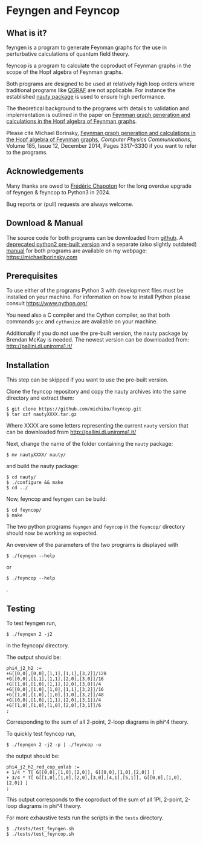 Feyngen and Feyncop
===================


What is it?
-----------

feyngen is a program to generate Feynman graphs for the use in perturbative
calculations of quantum field theory.

feyncop is a program to calculate the coproduct of Feynman graphs in the
scope of the Hopf algebra of Feynman graphs.

Both programs are designed to be used at relatively high loop orders where
traditional programs like [QGRAF](http://cfif.ist.utl.pt/~paulo/qgraf.html) are
not applicable.
For instance the established [nauty package](http://pallini.di.uniroma1.it/) is
used to ensure high performance.

The theoretical background to the programs with details to validation and implementation is outlined in the paper on [Feynman graph generation and calculations in the Hopf algebra of Feynman graphs](http://dx.doi.org/10.1016/j.cpc.2014.07.023).

Please cite Michael Borinsky, [Feynman graph generation and calculations in the Hopf algebra of Feynman graphs](http://dx.doi.org/10.1016/j.cpc.2014.07.023), *Computer Physics Communications*, Volume 185, Issue 12, December 2014, Pages 3317–3330 if you want to refer to the programs.

Acknowledgements
----------------

Many thanks are owed to [Frédéric Chapoton](//irma.math.unistra.fr/~chapoton/) for the long overdue upgrade of feyngen & feyncop to Python3 in 2024.

Bug reports or (pull) requests are always welcome.

Download & Manual
-----------------

The source code for both programs can be downloaded from [github](https://github.com/michibo/feyncop). 
A [deprecated python2 pre-built version](https://michaelborinsky.com/static/feyncop_built.tar.gz) and a separate (also slightly outdated) [manual](https://michaelborinsky.com/static/feyngencop_manual.pdf) for both programs are available on my webpage: https://michaelborinsky.com

Prerequisites
-------------

To use either of the programs Python 3 with development files must be
installed on your machine. For information on how to install Python please
consult https://www.python.org/

You need also a C compiler and the Cython compiler, so that both commands `gcc` and `cythonize` are available on your machine.

Additionally if you do not use the pre-built version, the nauty package by Brendan McKay is needed. The newest version can be downloaded from: http://pallini.di.uniroma1.it/

Installation
------------

This step can be skipped if you want to use the pre-built version.

Clone the feyncop repository and copy the nauty archives into the same directory and extract them:

    $ git clone https://github.com/michibo/feyncop.git
    $ tar xzf nautyXXXX.tar.gz

Where XXXX are some letters representing the current `nauty` version that can be downloaded from http://pallini.di.uniroma1.it/

Next, change the name of the folder containing the `nauty` package:

    $ mv nautyXXXX/ nauty/

and build the nauty package:

    $ cd nauty/
    $ ./configure && make
    $ cd ../

Now, feyncop and feyngen can be build:

    $ cd feyncop/
    $ make

The two python programs `feyngen` and `feyncop` in the `feyncop/` directory should
now be working as expected.

An overview of the parameters of the two programs is displayed with

    $ ./feyngen --help

or

    $ ./feyncop --help

.

Testing
-------

To test feyngen run,

    $ ./feyngen 2 -j2

in the feyncop/ directory.

The output should be:

    phi4_j2_h2 :=
    +G[[0,0],[0,0],[1,1],[1,1],[3,2]]/128
    +G[[0,0],[1,1],[1,1],[2,0],[3,0]]/16
    +G[[1,0],[1,0],[1,1],[2,0],[3,0]]/4
    +G[[0,0],[1,0],[1,0],[1,1],[3,2]]/16
    +G[[1,0],[1,0],[1,0],[1,0],[3,2]]/48
    +G[[0,0],[1,0],[1,1],[2,0],[3,1]]/4
    +G[[1,0],[1,0],[1,0],[2,0],[3,1]]/6
    ;

Corresponding to the sum of all 2-point, 2-loop diagrams in phi^4
theory.

To quickly test feyncop run,

    $ ./feyngen 2 -j2 -p | ./feyncop -u

the output should be:

    phi4_j2_h2_red_cop_unlab :=
    + 1/4 * T[ G[[0,0],[1,0],[2,0]], G[[0,0],[1,0],[2,0]] ]
    + 3/4 * T[ G[[1,0],[1,0],[2,0],[3,0],[4,1],[5,1]], G[[0,0],[1,0],[2,0]] ]
    ;

This output corresponds to the coproduct of the sum of all 1PI,
2-point, 2-loop diagrams in phi^4 theory.

For more exhaustive tests run the scripts in the `tests` directory.

    $ ./tests/test_feyngen.sh
    $ ./tests/test_feyncop.sh

